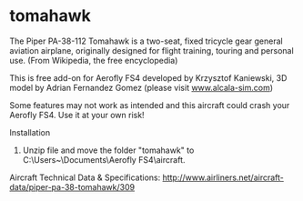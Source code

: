 # tomahawk
The Piper PA-38-112 Tomahawk is a two-seat, fixed tricycle gear general aviation airplane, originally designed for flight training, touring and personal use. (From Wikipedia, the free encyclopedia) 

This is free add-on for Aerofly FS4 developed by Krzysztof Kaniewski, 3D model by Adrian Fernandez Gomez (please visit www.alcala-sim.com)

 Some features may not work as intended and this aircraft could crash your Aerofly FS4. 
 Use it at your own risk!

Installation

1. Unzip file and move the folder "tomahawk" to C:\Users\~\Documents\Aerofly FS4\aircraft.

Aircraft Technical Data & Specifications: http://www.airliners.net/aircraft-data/piper-pa-38-tomahawk/309

